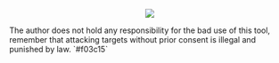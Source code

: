 <p align="center">
  <img src="https://image.ibb.co/jD9Q30/Screen-Shot-2018-10-20-at-3-25-51-PM.png">
</p>
The author does not hold any responsibility for the bad use of this tool, remember that attacking targets without prior consent is illegal and punished by law. `#f03c15`
